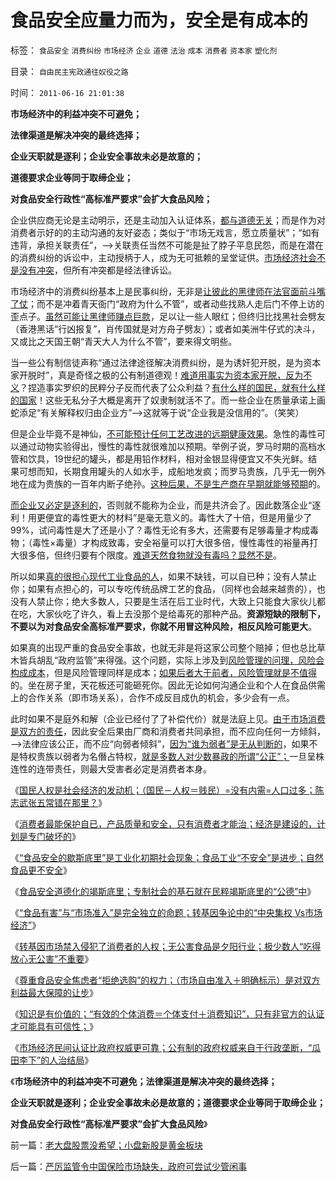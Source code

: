 # 食品安全应量力而为，安全是有成本的

标签： `食品安全` `消费纠纷` `市场经济` `企业` `道德` `法治` `成本` `消费者` `资本家` `塑化剂` 

目录： `自由民主宪政通往奴役之路`

时间： `2011-06-16 21:01:38`

**市场经济中的利益冲突不可避免；**

**法律渠道是解决冲突的最终选择；**

**企业天职就是逐利；企业安全事故未必是故意的；**

**道德要求企业等同于取缔企业；**

**对食品安全行政性“高标准严要求”会扩大食品风险；**



企业供应商无论是主动明示，还是主动加入认证体系，[都与道德无关](../../../2011/6/12/消费者最能保护自已，供应商最懂得生产什么.md)；而是作为对消费者示好的的主动沟通的友好姿态；类似于“市场无戏言，愿立质量状”；“如有违背，承担关联责任”，——>关联责任当然不可能是扯了脖子平息民怨，而是在潜在的消费纠纷的诉讼中，主动授柄于人，成为无可抵赖的呈堂证供。[市场经济社会不是没有冲突](../../../2010/4/14/有人的地方就有差别，人有差别不一定是不公平.md)，但所有冲突都是经法律诉讼。

市场经济中的消费纠纷基本上是民事纠纷，无非是[让彼此的黑律师在法官面前斗嘴了仗](../../../2011/4/25/不真实的，不一定作假的；.md)；而不是冲着青天衙门“政府为什么不管”，或者动些找熟人走后门不停上访的歪点子。[虽然可能让黑律师赚点巨款](../../../2010/10/24/黑律师的贡献“非法无正义”.md)，足以让一些人眼红；但终归比找黑社会劈友（香港黑话“行凶报复”，肖传国就是对方舟子劈友）；或者如美洲牛仔式的决斗，又或比之天国王朝“青天大人为什么不管”，要来得文明些。

当一些公有制信徒声称“通过法律途径解决消费纠纷，是为诱奸犯开脱，是为资本家开脱时”，真是奇怪之极的公有制道德观！[难道用事实为资本家开脱，反为不义](../../../2009/11/24/科学求知“五不争论”只讲事实.md)？捏造事实罗织的民粹分子反而代表了公众利益？[有什么样的国民，就有什么样的国家](../../../2010/12/18/有什么样的国民，就有什么样的政府.md)！这些无私分子大概是离开了奴隶制就活不了。而一些企业在质量承诺上画蛇添足“有关解释权归由企业方”—>这就等于说“企业我是没信用的”。（笑笑）

但是企业毕竟不是神仙，[不可能预计任何工艺改进的远期健康效果](../../../2010/3/4/“爱国分子”之“转基因经过一代人的检验”不成理由.md)。急性的毒性可以通过动物实验得出，慢性的毒性就很难加以预期。举例子说，罗马时期的高档水管和饮具，19世纪的罐头，都是用铅作材料，相对金银显得便宜又不失光鲜。结果可想而知，长期食用罐头的人如水手，成船地发疯；而罗马贵族，几乎无一例外地在成为贵族的一百年内断子绝孙。[这种后果，不是生产商在早期就能够预期](../../../2011/6/12/工业化初期普遍地歇斯底里食品安全.md)的。

[而企业又必定是逐利的](../../../2009/11/9/“资本逐利”是人类行为第三个次级需求本能.md)，否则就不能称为企业，而是共济会了。因此数落企业“逐利！用更便宜的毒性更大的材料”是毫无意义的。毒性大了十倍，但是用量少了99%，试问毒性是大了还是小了？毒性无论有多大，还需要有足够毒量才构成毒物；（毒性×毒量）才构成致毒，安全裕量可以打大很多倍，慢性毒性的裕量再打大很多倍，但终归要有个限度。[难道天然食物就没有毒吗？显然不是](../../../2011/6/10/极度恐慌!水，空气，可口可乐……有毒？.md)。

所以如果[真的很担心现代工业食品的人](../../../2011/6/13/食品安全道德化的竭斯底里.md)，如果不缺钱，可以自已种；没有人禁止你；如果有点担心的，可以专吃传统品牌工艺的食品，（同样也会越来越贵的），也没有人禁止你；绝大多数人，只要是生活在后工业时代，大致上只能食大家伙儿都在吃，大家伙吃了许久，看上去没那个是给毒死的那种产品。**资源短缺的限制下，不要以为对食品安全高标准严要求，你就不用冒这种风险，相反风险可能更大**。

如果真的出现严重的食品安全事故，也就无非是将这家公司整个赔掉；但也总比草木皆兵胡乱“政府监管”来得强。这个问题，实际上涉及到[风险管理的问理，风险会构成成本](../../../2010/7/18/公有制不能解决任何问题，公有制就是最大的问题.md)，但是风险管理同样是成本；[如果后者大于前者，风险管理就是不值得](../../../2011/1/8/当“居安思危”成为陋习.md)的。坐在房子里，天花板还可能砸死你。因此无论如何沟通企业和个人在食品供需上的合作关系（即市场关系），合作不成反目成仇的机会，多少会有一点。

此时如果不是庭外和解（企业已经付了了补偿代价）就是法庭上见。[由于市场消费是双方的责任](../../../2011/6/12/消费者最能保护自已，供应商最懂得生产什么.md)，因此安全后果由厂商和消费者共同承担，而不应向任何一方倾斜，——>法律应该公正，而不应“向弱者倾斜”，[因为“谁为弱者”是无从判断的](http://hi.baidu.com/darthchn/blog/item/e35371948a360a42d1135e84.html)，如果不是特权贵族以弱者为名僭占特权，[就是多数人对少数暴政的所谓“公正”；](http://hi.baidu.com/darthchn/blog/item/58b04e0295a3e1e208fa93f8.html)一旦呈株连性的连带责任，则最大受害者必定是消费者本身。

《[国民人权是社会经济的发动机；（国民－人权＝贱民）=没有内需=人口过多；陈志武张五常错在那里？](../../../2011/6/12/国民人权是社会经济的发动机，兼谈耶鲁陈志武.md)》

《[消费者最能保护自已，产品质量和安全，只有消费者才能治；经济是建设的，计划是专门破坏的](../../../2011/6/12/消费者最能保护自已，供应商最懂得生产什么.md)》

《[“食品安全的歇斯底里”是工业化初期社会现象；食品工业“不安全”是进步；自然食品更不安全](../../../2011/6/12/工业化初期普遍地歇斯底里食品安全.md)》

《[食品安全道德化的竭斯底里；专制社会的基石就在民粹竭斯底里的“公德”中](../../../2011/6/13/食品安全道德化的竭斯底里.md)》

《[“食品有害”与“市场准入”是完全独立的命题；转基因争论中的“中央集权 Vs市场经济”](../../../2011/6/13/对转基因竭斯底里的人到底反对什么？.md)》

《[转基因市场禁入侵犯了消费者的人权；无公害食品是夕阳行业；极少数人“吃得放心无公害”不重要](../../../2011/6/13/转基因禁入侵犯了消费者的人权.md)》

《[尊重食品安全焦虑者“拒绝选购”的权力；（市场自由准入＋明确标示）是对双方利益最大保障的让步](../../../2011/6/14/明码标示转基因，尊重竭斯底里者的焦虑.md)》

《[知识是有价值的；“有效的个体消费＝个体支付＋消费知识”，只有非官方的认证才可能具有可信性；](../../../2011/6/14/只有民营才可靠，只有非官方的认证才可信赖.md)》

《[市场经济民间认证比政府权威更可靠；公有制的政府权威来自于行政垄断，“瓜田李下”的人治结局](../../../2011/6/14/市场经济民间认证比政府权威更可靠.md)》

《**市场经济中的利益冲突不可避免；法律渠道是解决冲突的最终选择；**

**企业天职就是逐利；企业安全事故未必是故意的；道德要求企业等同于取缔企业；**

**对食品安全行政性“高标准严要求”会扩大食品风险**》



前一篇：[老大盘股票没希望；小盘新股是黄金板块](../../../2011/6/16/老大盘股票没希望；小盘新股是黄金板块.md)

后一篇：[严厉监管令中国保险市场缺失，政府可尝试少管闲事](../../../2011/6/16/严厉监管令中国保险市场缺失，政府可尝试少管闲事.md)
